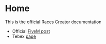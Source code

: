 # Home

This is the official Races Creator documentation

* Official [FiveM post](https://forum.cfx.re/t/races-creator-esx-qbcore-easily-create-admin-and-players-races/5016141)
* Tebex [page](https://jaksam1074-fivem-scripts.tebex.io/)
